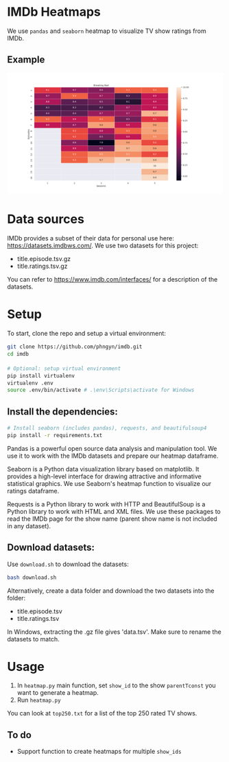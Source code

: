 # IMDb Heatmaps
We use `pandas` and `seaborn` heatmap to visualize TV show ratings from IMDb.

## Example
![](heatmaps/Breaking_Bad_tt0903747.png)

# Data sources
IMDb provides a subset of their data for personal use here: https://datasets.imdbws.com/. We use two datasets for this project: 
  - title.episode.tsv.gz
  - title.ratings.tsv.gz

You can refer to https://www.imdb.com/interfaces/ for a description of the datasets.

# Setup 
To start, clone the repo and setup a virtual environment:

```bash
git clone https://github.com/phngyn/imdb.git
cd imdb

# Optional: setup virtual environment
pip install virtualenv
virtualenv .env
source .env/bin/activate # .\env\Scripts\activate for Windows
```

## Install the dependencies: 

```bash
# Install seaborn (includes pandas), requests, and beautifulsoup4
pip install -r requirements.txt
```
Pandas is a powerful open source data analysis and manipulation tool. We use it to work with the IMDb datasets and prepare our heatmap dataframe.

Seaborn is a Python data visualization library based on matplotlib. It provides a high-level interface for drawing attractive and informative statistical graphics. We use Seaborn's heatmap function to visualize our ratings dataframe.

Requests is a Python library to work with HTTP and BeautifulSoup is a Python library to work with HTML and XML files. We use these packages to read the IMDb page for the show name (parent show name is not included in any dataset).


## Download datasets:

Use `download.sh` to download the datasets:
```bash
bash download.sh
```

Alternatively, create a data folder and download the two datasets into the folder:
  - title.episode.tsv
  - title.ratings.tsv

In Windows, extracting the .gz file gives 'data.tsv'. Make sure to rename the datasets to match. 

# Usage
  1. In `heatmap.py` main function, set `show_id` to the show `parentTconst` you want to generate a heatmap.
  1. Run `heatmap.py`

You can look at `top250.txt` for a list of the top 250 rated TV shows. 


## To do
  - Support function to create heatmaps for multiple `show_ids` 